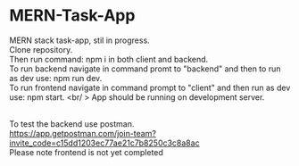 # MERN-Task-App <br />
MERN stack task-app, stil in progress. <br />
Clone repository. <br />
Then run command: npm i in both client and backend. <br />
To run backend navigate in command promt to "backend" and then to run as dev use: npm run dev. <br />
To run frontend navigate in command prompt to "client" and then run as dev use: npm start. <br/ >
App should be running on development server.<br />
<br/>

To test the backend use postman.<br/>
https://app.getpostman.com/join-team?invite_code=c15dd1203ec77ae21c7b8250c3c8a8ac <br />
Please note frontend is not yet completed


